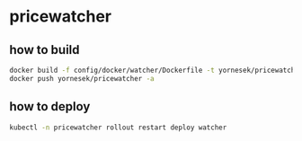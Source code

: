# pricewatcher

## how to build
```sh
docker build -f config/docker/watcher/Dockerfile -t yornesek/pricewatcher:$(git rev-parse --short HEAD) -t yornesek/pricewatcher:latest .
docker push yornesek/pricewatcher -a
```
## how to deploy
```sh
kubectl -n pricewatcher rollout restart deploy watcher
```